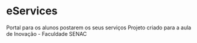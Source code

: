 # eServices
Portal para os alunos postarem os seus serviços
Projeto criado para a aula de Inovação - Faculdade SENAC
